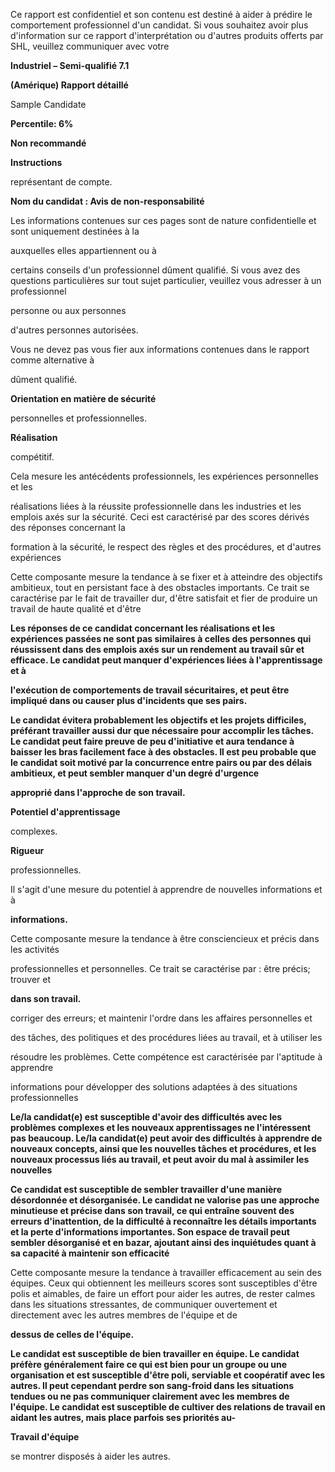 Ce rapport est confidentiel et son contenu est destiné à aider à prédire le comportement professionnel d'un candidat. Si vous souhaitez avoir plus d'information sur ce rapport d'interprétation ou d'autres produits offerts par SHL, veuillez communiquer avec votre

**Industriel – Semi-qualifié 7.1**

**(Amérique) Rapport détaillé**

Sample Candidate

**Percentile: 6%**

**Non recommandé**

**Instructions**

représentant de compte.

**Nom du candidat : Avis de non-responsabilité**

Les informations contenues sur ces pages sont de nature confidentielle et sont uniquement destinées à la

auxquelles elles appartiennent ou à

certains conseils d'un professionnel dûment qualifié. Si vous avez des questions particulières sur tout sujet particulier, veuillez vous adresser à un professionnel

personne ou aux personnes

d'autres personnes autorisées.

Vous ne devez pas vous fier aux informations contenues dans le rapport comme alternative à

dûment qualifié.

**Orientation en matière de sécurité**

personnelles et professionnelles.

**Réalisation**

compétitif.

Cela mesure les antécédents professionnels, les expériences personnelles et les

réalisations liées à la réussite professionnelle dans les industries et les emplois axés sur la sécurité. Ceci est caractérisé par des scores dérivés des réponses concernant la

formation à la sécurité, le respect des règles et des procédures, et d'autres expériences

Cette composante mesure la tendance à se fixer et à atteindre des objectifs ambitieux, tout en persistant face à des obstacles importants. Ce trait se caractérise par le fait de travailler dur, d'être satisfait et fier de produire un travail de haute qualité et d'être

**Les réponses de ce candidat concernant les réalisations et les expériences passées ne sont pas similaires à celles des personnes qui réussissent dans des emplois axés sur un rendement au travail sûr et efficace. Le candidat peut manquer d'expériences liées à l'apprentissage et à**

**l'exécution de comportements de travail sécuritaires, et peut être impliqué dans ou causer plus d'incidents que ses pairs.**

**Le candidat évitera probablement les objectifs et les projets difficiles, préférant travailler aussi dur que nécessaire pour accomplir les tâches. Le candidat peut faire preuve de peu d'initiative et aura tendance à baisser les bras facilement face à des obstacles. Il est peu probable que le candidat soit motivé par la concurrence entre pairs ou par des délais ambitieux, et peut sembler manquer d'un degré d'urgence**

**approprié dans l'approche de son travail.**

**Potentiel d'apprentissage**

complexes.

**Rigueur**

professionnelles.

Il s'agit d'une mesure du potentiel à apprendre de nouvelles informations et à

**informations.**

Cette composante mesure la tendance à être consciencieux et précis dans les activités

professionnelles et personnelles. Ce trait se caractérise par : être précis; trouver et

**dans son travail.**

corriger des erreurs; et maintenir l'ordre dans les affaires personnelles et

des tâches, des politiques et des procédures liées au travail, et à utiliser les

résoudre les problèmes. Cette compétence est caractérisée par l'aptitude à apprendre

informations pour développer des solutions adaptées à des situations professionnelles

**Le/la candidat(e) est susceptible d'avoir des difficultés avec les problèmes complexes et les nouveaux apprentissages ne l'intéressent pas beaucoup. Le/la candidat(e) peut avoir des difficultés à apprendre de nouveaux concepts, ainsi que les nouvelles tâches et procédures, et les nouveaux processus liés au travail, et peut avoir du mal à assimiler les nouvelles**

**Ce candidat est susceptible de sembler travailler d'une manière désordonnée et désorganisée. Le candidat ne valorise pas une approche minutieuse et précise dans son travail, ce qui entraîne souvent des erreurs d'inattention, de la difficulté à reconnaître les détails importants et la perte d'informations importantes. Son espace de travail peut sembler désorganisé et en bazar, ajoutant ainsi des inquiétudes quant à sa capacité à maintenir son efficacité**

Cette composante mesure la tendance à travailler efficacement au sein des équipes. Ceux qui obtiennent les meilleurs scores sont susceptibles d'être polis et aimables, de faire un effort pour aider les autres, de rester calmes dans les situations stressantes, de communiquer ouvertement et directement avec les autres membres de l'équipe et de

**dessus de celles de l'équipe.**

**Le candidat est susceptible de bien travailler en équipe. Le candidat préfère généralement faire ce qui est bien pour un groupe ou une organisation et est susceptible d'être poli, serviable et coopératif avec les autres. Il peut cependant perdre son sang-froid dans les situations tendues ou ne pas communiquer clairement avec les membres de l'équipe. Le candidat est susceptible de cultiver des relations de travail en aidant les autres, mais place parfois ses priorités au-**

**Travail d'équipe**

se montrer disposés à aider les autres.